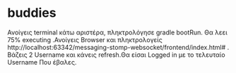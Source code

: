 # buddies
Ανοίγεις terminal κάτω αριστέρα, πληκτρολόγησε gradle bootRun. Θα λεει 75% executing .Ανοίγεις Browser και πληκτρολογείς http://localhost:63342/messaging-stomp-websocket/frontend/index.html# . Βάζεις 2 Username και κάνεις refresh.Θα είσαι Logged in με το τελευταίο Username Που έβαλες.
